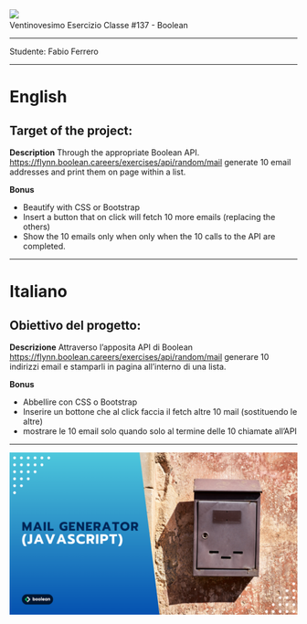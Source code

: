 <img src="https://lwfiles.mycourse.app/6368e5089f20781a7e4f1805-public/2c162927114072f9ebbf04043a593fb9.png" width="200">
<br>
Ventinovesimo Esercizio Classe #137 - Boolean

---

Studente: Fabio Ferrero

---
# English

## Target of the project:
**Description**
Through the appropriate Boolean API.
https://flynn.boolean.careers/exercises/api/random/mail
generate 10 email addresses and print them on page within a list.

**Bonus**
- Beautify with CSS or Bootstrap
- Insert a button that on click will fetch 10 more emails (replacing the others)
- Show the 10 emails only when only when the 10 calls to the API are completed.

---
# Italiano

## Obiettivo del progetto:
**Descrizione**
Attraverso l’apposita API di Boolean
https://flynn.boolean.careers/exercises/api/random/mail
generare 10 indirizzi email e stamparli in pagina all’interno di una lista.

**Bonus**
- Abbellire con CSS o Bootstrap
- Inserire un bottone che al click faccia il fetch altre 10 mail (sostituendo le altre)
- mostrare le 10 email solo quando solo al termine delle 10 chiamate all’API

---

<img src="./cover.png">